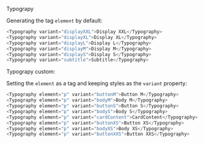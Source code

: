Typograpy

Generating the tag `element` by default:

```js
<Typography variant="displayXXL">Display XXL</Typography>
<Typography variant="displayXL">Display XL</Typography>
<Typography variant="displayL">Display L</Typography>
<Typography variant="displayM">Display M</Typography>
<Typography variant="displayS">Display S</Typography>
<Typography variant="subtitle">Subtitle</Typography>
```

Typograpy custom:

Setting the `element` as a tag and keeping styles as the `variant` property:

```js
<Typography element="p" variant="buttonM">Button M</Typography>
<Typography element="p" variant="bodyM">Body M</Typography>
<Typography element="p" variant="buttonS">Button S</Typography>
<Typography element="p" variant="bodyS">Body S</Typography>
<Typography element="p" variant="cardContent">CardContent</Typography>
<Typography element="p" variant="buttonXS">Button XS</Typography>
<Typography element="p" variant="bodyXS">Body XS</Typography>
<Typography element="p" variant="buttonXXS">Button XXS</Typography>
```
